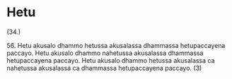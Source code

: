 

# Hetu







(34.)

56\. Hetu akusalo dhammo hetussa akusalassa dhammassa hetupaccayena paccayo. Hetu akusalo dhammo nahetussa akusalassa dhammassa hetupaccayena paccayo. Hetu akusalo dhammo hetussa akusalassa ca nahetussa akusalassa ca dhammassa hetupaccayena paccayo. (3)



